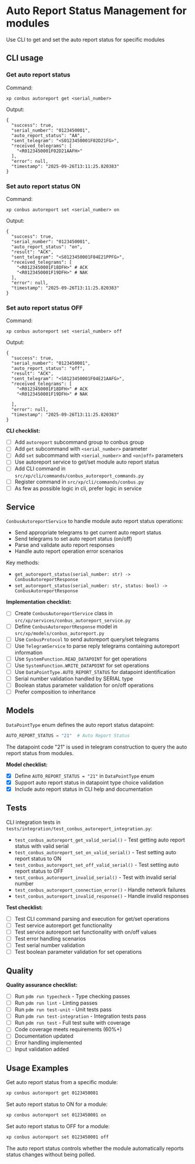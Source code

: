# Auto Report Status Management for modules

Use CLI to get and set the auto report status for specific modules

## CLI usage

### Get auto report status
Command:
```
xp conbus autoreport get <serial_number>
```

Output:
```
{
  "success": true,
  "serial_number": "0123450001",
  "auto_report_status": "AA",
  "sent_telegram": "<S0123450001F02D21FG>",
  "received_telegrams": [
    "<R0123450001F02D21AAFH>"
  ],
  "error": null,
  "timestamp": "2025-09-26T13:11:25.820383"
}
```

### Set auto report status ON
Command:
```
xp conbus autoreport set <serial_number> on
```

Output:
```
{
  "success": true,
  "serial_number": "0123450001",
  "auto_report_status": "on",
  "result": "ACK",
  "sent_telegram": "<S0123450001F04E21PPFG>",
  "received_telegrams": [
    "<R0123450001F18DFH>" # ACK
    "<R0123450001F19DFH>" # NAK
  ],
  "error": null,
  "timestamp": "2025-09-26T13:11:25.820383"
}
```

### Set auto report status OFF
Command:
```
xp conbus autoreport set <serial_number> off
```

Output:
```
{
  "success": true,
  "serial_number": "0123450001",
  "auto_report_status": "off",
  "result": "ACK",
  "sent_telegram": "<S0123450001F04E21AAFG>",
  "received_telegrams": [
    "<R0123450001F18DFH>" # ACK
    "<R0123450001F19DFH>" # NAK
    
  ],
  "error": null,
  "timestamp": "2025-09-26T13:11:25.820383"
}
```

**CLI checklist:**
- [ ] Add `autoreport` subcommand group to conbus group
- [ ] Add `get` subcommand with `<serial_number>` parameter
- [ ] Add `set` subcommand with `<serial_number>` and `<on|off>` parameters
- [ ] Use autoreport service to get/set module auto report status
- [ ] Add CLI command in `src/xp/cli/commands/conbus_autoreport_commands.py`
- [ ] Register command in `src/xp/cli/commands/conbus.py`
- [ ] As few as possible logic in cli, prefer logic in service

## Service

`ConbusAutoreportService` to handle module auto report status operations:

- Send appropriate telegrams to get current auto report status
- Send telegrams to set auto report status (on/off)
- Parse and validate auto report responses
- Handle auto report operation error scenarios

Key methods:
- `get_autoreport_status(serial_number: str) -> ConbusAutoreportResponse`
- `set_autoreport_status(serial_number: str, status: bool) -> ConbusAutoreportResponse`

**Implementation checklist:**
- [ ] Create `ConbusAutoreportService` class in `src/xp/services/conbus_autoreport_service.py`
- [ ] Define `ConbusAutoreportResponse` model in `src/xp/models/conbus_autoreport.py`
- [ ] Use `ConbusProtocol` to send autoreport query/set telegrams
- [ ] Use `TelegramService` to parse reply telegrams containing autoreport information
- [ ] Use `SystemFunction.READ_DATAPOINT` for get operations
- [ ] Use `SystemFunction.WRITE_DATAPOINT` for set operations
- [ ] Use `DataPointType.AUTO_REPORT_STATUS` for datapoint identification
- [ ] Serial number validation handled by SERIAL type
- [ ] Boolean status parameter validation for on/off operations
- [ ] Prefer composition to inheritance

## Models

`DataPointType` enum defines the auto report status datapoint:

```python
AUTO_REPORT_STATUS = "21"  # Auto Report Status
```

The datapoint code "21" is used in telegram construction to query the auto report status from modules.

**Model checklist:**
- [x] Define `AUTO_REPORT_STATUS = "21"` in `DataPointType` enum
- [x] Support auto report status in datapoint type choice validation
- [x] Include auto report status in CLI help and documentation

## Tests

CLI integration tests in `tests/integration/test_conbus_autoreport_integration.py`:

- `test_conbus_autoreport_get_valid_serial()` - Test getting auto report status with valid serial
- `test_conbus_autoreport_set_on_valid_serial()` - Test setting auto report status to ON
- `test_conbus_autoreport_set_off_valid_serial()` - Test setting auto report status to OFF
- `test_conbus_autoreport_invalid_serial()` - Test with invalid serial number
- `test_conbus_autoreport_connection_error()` - Handle network failures
- `test_conbus_autoreport_invalid_response()` - Handle invalid responses

**Test checklist:**
- [ ] Test CLI command parsing and execution for get/set operations
- [ ] Test service autoreport get functionality
- [ ] Test service autoreport set functionality with on/off values
- [ ] Test error handling scenarios
- [ ] Test serial number validation
- [ ] Test boolean parameter validation for set operations

## Quality

**Quality assurance checklist:**
- [ ] Run `pdm run typecheck` - Type checking passes
- [ ] Run `pdm run lint` - Linting passes
- [ ] Run `pdm run test-unit` - Unit tests pass
- [ ] Run `pdm run test-integration` - Integration tests pass
- [ ] Run `pdm run test` - Full test suite with coverage
- [ ] Code coverage meets requirements (60%+)
- [ ] Documentation updated
- [ ] Error handling implemented
- [ ] Input validation added

## Usage Examples

Get auto report status from a specific module:
```bash
xp conbus autoreport get 0123450001
```

Set auto report status to ON for a module:
```bash
xp conbus autoreport set 0123450001 on
```

Set auto report status to OFF for a module:
```bash
xp conbus autoreport set 0123450001 off
```

The auto report status controls whether the module automatically reports status changes without being polled.
